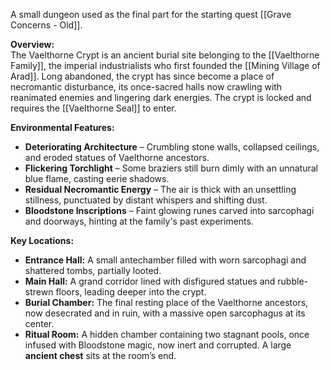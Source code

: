 A small dungeon used as the final part for the starting quest [[Grave Concerns - Old]].

**Overview:**  
The Vaelthorne Crypt is an ancient burial site belonging to the [[Vaelthorne Family]], the imperial industrialists who first founded the [[Mining Village of Arad]]. Long abandoned, the crypt has since become a place of necromantic disturbance, its once-sacred halls now crawling with reanimated enemies and lingering dark energies. The crypt is locked and requires the [[Vaelthorne Seal]] to enter.

**Environmental Features:**
- **Deteriorating Architecture** – Crumbling stone walls, collapsed ceilings, and eroded statues of Vaelthorne ancestors.
- **Flickering Torchlight** – Some braziers still burn dimly with an unnatural blue flame, casting eerie shadows.
- **Residual Necromantic Energy** – The air is thick with an unsettling stillness, punctuated by distant whispers and shifting dust.
- **Bloodstone Inscriptions** – Faint glowing runes carved into sarcophagi and doorways, hinting at the family's past experiments.

**Key Locations:**
- **Entrance Hall:** A small antechamber filled with worn sarcophagi and shattered tombs, partially looted.
- **Main Hall:** A grand corridor lined with disfigured statues and rubble-strewn floors, leading deeper into the crypt.
- **Burial Chamber:** The final resting place of the Vaelthorne ancestors, now desecrated and in ruin, with a massive open sarcophagus at its center.
- **Ritual Room:** A hidden chamber containing two stagnant pools, once infused with Bloodstone magic, now inert and corrupted. A large **ancient chest** sits at the room’s end.
